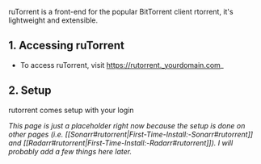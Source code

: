 ruTorrent is a front-end for the popular BitTorrent client rtorrent, it's lightweight and extensible. 


## 1. Accessing ruTorrent

- To access ruTorrent, visit https://rutorrent._yourdomain.com_

## 2. Setup

rutorrent comes setup with your login 

_This page is just a placeholder right now because the setup is done on other pages (i.e. [[Sonarr#rutorrent|First-Time-Install:-Sonarr#rutorrent]] and [[Radarr#rutorrent|First-Time-Install:-Radarr#rutorrent]]). I will probably add a few things here later._
